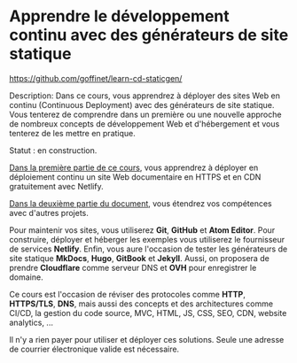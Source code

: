 # Apprendre le développement continu avec des générateurs de site statique

https://github.com/goffinet/learn-cd-staticgen/

Description: Dans ce cours, vous apprendrez à déployer des sites Web en continu (Continuous Deployment) avec des générateurs de site statique. Vous tenterez de comprendre dans un première ou une nouvelle approche de nombreux concepts de développement Web et d'hébergement et vous tenterez de les mettre en pratique.

Statut : en construction.

[Dans la première partie de ce cours](premier-projet-en-deploiement-continu.md), vous apprendrez à déployer en déploiement continu un site Web documentaire en HTTPS et en CDN gratuitement avec Netlify.

[Dans la deuxième partie du document](autres-projets-avec-generateur-de-site-statique.md), vous étendrez vos compétences avec d'autres projets.

Pour maintenir vos sites, vous utiliserez **Git**, **GitHub** et **Atom Editor**. Pour construire, déployer et héberger les exemples vous utiliserez le fournisseur de services **Netlify**. Enfin, vous aure l'occasion de tester les générateurs de site statique **MkDocs**, **Hugo**, **GitBook** et **Jekyll**. Aussi, on proposera de prendre **Cloudflare** comme serveur DNS et **OVH** pour enregistrer le domaine.

Ce cours est l'occasion de réviser des protocoles comme **HTTP**, **HTTPS/TLS**, **DNS**, mais aussi des concepts et des architectures comme CI/CD, la gestion du code source, MVC, HTML, JS, CSS, SEO, CDN, website analytics, ...

Il n'y a rien payer pour utiliser et déployer ces solutions. Seule une adresse de courrier électronique valide est nécessaire.
